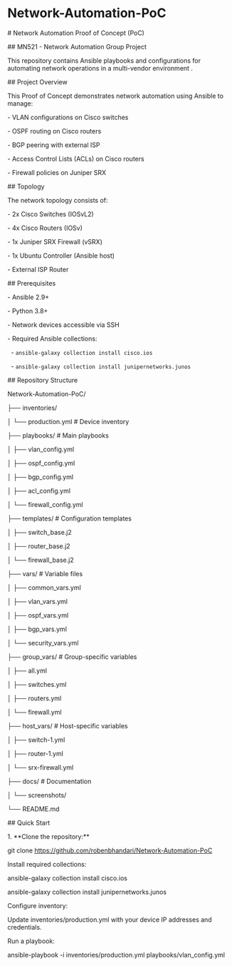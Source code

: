 # Network-Automation-PoC



\# Network Automation Proof of Concept (PoC)

\## MN521 - Network Automation Group Project



This repository contains Ansible playbooks and configurations for automating network operations in a multi-vendor environment .



\## Project Overview

This Proof of Concept demonstrates network automation using Ansible to manage:

\- VLAN configurations on Cisco switches

\- OSPF routing on Cisco routers

\- BGP peering with external ISP

\- Access Control Lists (ACLs) on Cisco routers

\- Firewall policies on Juniper SRX



\## Topology

The network topology consists of:

\- 2x Cisco Switches (IOSvL2)

\- 4x Cisco Routers (IOSv) 

\- 1x Juniper SRX Firewall (vSRX)

\- 1x Ubuntu Controller (Ansible host)

\- External ISP Router



\## Prerequisites

\- Ansible 2.9+

\- Python 3.8+

\- Network devices accessible via SSH

\- Required Ansible collections:

&nbsp; - `ansible-galaxy collection install cisco.ios`

&nbsp; - `ansible-galaxy collection install junipernetworks.junos`



\## Repository Structure

Network-Automation-PoC/

├── inventories/

│ └── production.yml # Device inventory

├── playbooks/ # Main playbooks

│ ├── vlan\_config.yml

│ ├── ospf\_config.yml

│ ├── bgp\_config.yml

│ ├── acl\_config.yml

│ └── firewall\_config.yml

├── templates/ # Configuration templates

│ ├── switch\_base.j2

│ ├── router\_base.j2

│ └── firewall\_base.j2

├── vars/ # Variable files

│ ├── common\_vars.yml

│ ├── vlan\_vars.yml

│ ├── ospf\_vars.yml

│ ├── bgp\_vars.yml

│ └── security\_vars.yml

├── group\_vars/ # Group-specific variables

│ ├── all.yml

│ ├── switches.yml

│ ├── routers.yml

│ └── firewall.yml

├── host\_vars/ # Host-specific variables

│ ├── switch-1.yml

│ ├── router-1.yml

│ └── srx-firewall.yml

├── docs/ # Documentation

│ └── screenshots/

└── README.md



\## Quick Start



1\. \*\*Clone the repository:\*\*

git clone https://github.com/robenbhandari/Network-Automation-PoC



Install required collections:



ansible-galaxy collection install cisco.ios

ansible-galaxy collection install junipernetworks.junos



Configure inventory:

Update inventories/production.yml with your device IP addresses and credentials.



Run a playbook:

ansible-playbook -i inventories/production.yml playbooks/vlan\_config.yml







